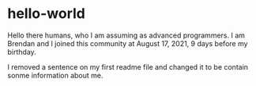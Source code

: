 # hello-world

Hello there humans, who I am assuming as advanced programmers.
I am Brendan and I joined this community at August 17, 2021, 9 days before my birthday.

I removed a sentence on my first readme file and changed it to be contain sonme information about me.
